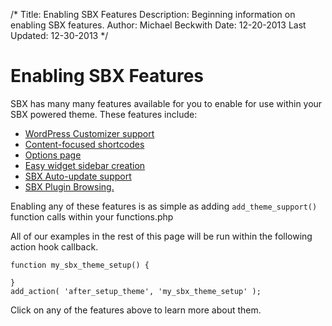 /*
Title: Enabling SBX Features
Description: Beginning information on enabling SBX features.
Author: Michael Beckwith
Date: 12-20-2013
Last Updated: 12-30-2013
 */

# Enabling SBX Features

SBX has many many features available for you to enable for use within your SBX powered theme. These features include:

* [WordPress Customizer support](../sbx_customizer/)
* [Content-focused shortcodes](../sbx_shortcodes/)
* [Options page](../sbx_options_page/)
* [Easy widget sidebar creation](../sbx_sidebars/)
* [SBX Auto-update support](../sbx_autoupdates/)
* [SBX Plugin Browsing.](../sbx_plugins/)

Enabling any of these features is as simple as adding `add_theme_support()` function calls within your functions.php

All of our examples in the rest of this page will be run within the following action hook callback.

	function my_sbx_theme_setup() {

	}
	add_action( 'after_setup_theme', 'my_sbx_theme_setup' );

Click on any of the features above to learn more about them.
